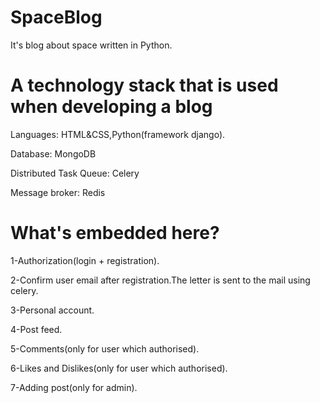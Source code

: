 # SpaceBlog
It's blog about space written in Python.

# A technology stack that is used when developing a blog
Languages: HTML&CSS,Python(framework django).

Database: MongoDB

Distributed Task Queue: Celery

Message broker: Redis

# What's embedded here?
1-Authorization(login + registration).

2-Confirm user email after registration.The letter is sent to the mail using celery.

3-Personal account.

4-Post feed.

5-Comments(only for user which authorised).

6-Likes and Dislikes(only for user which authorised).

7-Adding post(only for admin).
